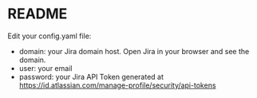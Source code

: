 # README #

Edit your config.yaml file:
- domain: your Jira domain host. Open Jira in your browser and see the domain.
- user: your email
- password: your Jira API Token generated at https://id.atlassian.com/manage-profile/security/api-tokens